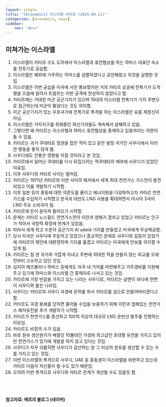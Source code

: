 ```yaml
---
layout: single
title: "[Economics] 이스라엘-카타르 (2025.09.11)"
categories: [economics, news]
sidebar:
    nav: "docs"
---
```


## 미쳐가는 이스라엘
1. 이스라엘이 카타르 수도 도하에서 이스라엘과 휴전협상을 하는 하마스 대표단 숙소를 전투기로 공습함.
1. 이스라엘은 해외에 거주하는 하마스를 섬멸하겠다고 공언해왔고 이것을 실행한 것임.
1. 이스라엘은 이번 공습을 미국에 사전 통보했지만 거의 카타르 상공에 전폭기가 도착했을 즈음에 알려서 트럼프는 이번 공격에 찬성하지 않았다고 함.
1. 카타르에는 거대한 미군 공군기지가 있으며 15대의 이스라엘 전폭기가 기지 주변으로 접근하는데 미군이 몰랐다는 것도 의아함.
1. 미군 공군기지가 있는 우호국가에 전폭기로 폭격을 하는 이스라엘은 요즘 제정신이 아님.
1. 이스라엘은 가자지구를 취재중인 외신기자들도 계속해서 살해하고 있음.
1. 그렇다면 왜 카타르는 이스라엘과 하마스 휴전협상을 중재하고 있을까라는 의문이 들 수 있음.
1. 카타르는 과거 쿠데타로 정권을 잡은 적이 있고 같은 왕정 국가인 사우디에서 이러한 행동을 좋지 않게 봄.
1. 사우디에도 안좋은 영향을 미칠 것이라고 본 것임.
1. 카타르에서 일어난 쿠데타를 다시 뒤집으려는 역쿠데타의 배후에 사우디가 있었던 이유임.
1. 이후 사우디와 카타르 사이는 멀어짐.
1. 카타르는 1971년 카타르와 이란 사이의 해저에서 세계 최대 천연가스 가스전이 발견되었고 이를 개발하기 시작함.
1. 이후 일본 등이 중동에 대한 의존도를 줄이고 에너지원을 다양화하고자 카타르 천연가스를 수입하기 시작했고 한국과 대만도 LNG 사용을 확대하면서 아시아 3국이 LNG 주요 소비국이 됨.
1. 카타르에 돈이 쏟아져 들어오기 시작함.
1. 문제는 카타르 노스필드 천연가스전이 이란과 영해가 겹치고 있었고 카타르는 인구가 작아서 국방력 확장에 한계가 있었음.
1. 따라서 세계 최고 수준의 공군기지 Al udeid 기지를 만들었고 미국에게 무상제공함.
1. 당시 미국은 사우디에 주둔하고 있었으나 종교적인 문제로 사우디와 갈등이 있었기에 카타르의 제안에 대환영하며 기지를 옮겼고 카타르는 미국에게 안보를 의지할 수 있게 됨.
1. 카타르는 힘 센 국가와 가깝게 지내고 주변에 최대한 적을 만들지 않는 외교를 오래전부터 고수하고 있던 것임.
1. 심지어 헤즈볼라나 하마스 등에게도 자국 내 거처를 마련해주고 거주경비를 지원해주고 있기에 하마스와 이스라엘 간 중재자로 나서고 있는 것임.
1. 카타르에 가장 반감을 가지고 있는 나라는 사우디로, 카타르는 삼면이 바다에 한면이 사우디와 붙은 나라임.
1. 사우디는 카타르와 사우디 국경에 운하를 파서 카타르를 섬으로 만들어버리겠다고 함.
1. 카타르도 국경 봉쇄를 당하면 줄어들 수입을 보충하기 위해 이란과 접해있는 천연가스 해저유전을 추가 개발하기 시작함.
1. 카타르가 천연가스를 증산하고 100척 이상의 대규모 LNG 운반선 발주를 진행하는 이유임.
1. 카타르도 비장의 수가 있음. 
1. 바로 원유 생산원가가 배럴당 10불대인 가성비 최고급인 초대형 유전을 가지고 있지만 천연가스가 있기에 개발을 하지 않고 있다는 것임.
1. 사우디가 자꾸 괴롭히면 사우디가 감산하는 양 그 이상의 원유를 생산할 수 있는 수를 가지고 있는 것임.
1. 이번 이스라엘의 폭격으로 사우디, UAE 등 중동권이 이스라엘을 비판하고 있는데 카타르 다음이 자신들이 될 수도 있기 때문임.
1. 오히려 이번 폭격으로 사우디와 카타르 관계가 개선될 수도 있을듯 함.



<br/>
<br/>

#### 참고자료: 메르의 블로그 (네이버)